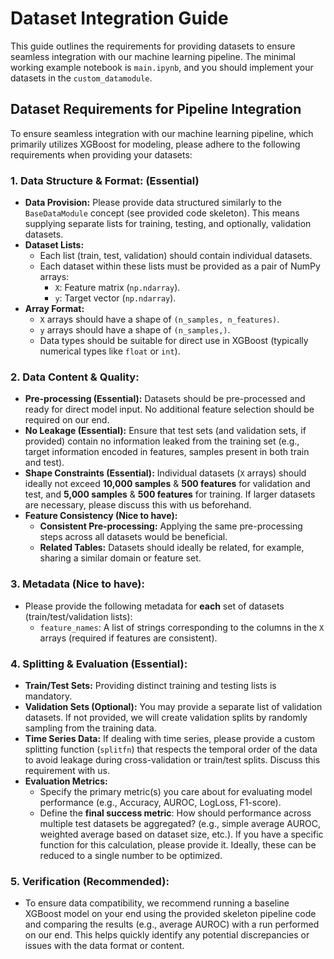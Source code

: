 # Dataset Integration Guide

This guide outlines the requirements for providing datasets to ensure seamless integration with our machine learning pipeline. The minimal working example notebook is `main.ipynb`, and you should implement your datasets in the `custom_datamodule`.

## Dataset Requirements for Pipeline Integration

To ensure seamless integration with our machine learning pipeline, which primarily utilizes XGBoost for modeling, please adhere to the following requirements when providing your datasets:

### 1. Data Structure & Format: (Essential)

* **Data Provision:** Please provide data structured similarly to the `BaseDataModule` concept (see provided code skeleton). This means supplying separate lists for training, testing, and optionally, validation datasets.
* **Dataset Lists:**
    * Each list (train, test, validation) should contain individual datasets.
    * Each dataset within these lists must be provided as a pair of NumPy arrays:
        * `X`: Feature matrix (`np.ndarray`).
        * `y`: Target vector (`np.ndarray`).
* **Array Format:**
    * `X` arrays should have a shape of `(n_samples, n_features)`.
    * `y` arrays should have a shape of `(n_samples,)`.
    * Data types should be suitable for direct use in XGBoost (typically numerical types like `float` or `int`).

### 2. Data Content & Quality:

* **Pre-processing (Essential):** Datasets should be pre-processed and ready for direct model input. No additional feature selection should be required on our end.
* **No Leakage (Essential):** Ensure that test sets (and validation sets, if provided) contain no information leaked from the training set (e.g., target information encoded in features, samples present in both train and test).
* **Shape Constraints (Essential):** Individual datasets (`X` arrays) should ideally not exceed **10,000 samples** & **500 features** for validation and test, and **5,000 samples** & **500 features** for training. If larger datasets are necessary, please discuss this with us beforehand.
* **Feature Consistency (Nice to have):**
    * **Consistent Pre-processing:** Applying the same pre-processing steps across all datasets would be beneficial.
    * **Related Tables:** Datasets should ideally be related, for example, sharing a similar domain or feature set.

### 3. Metadata (Nice to have):

* Please provide the following metadata for **each** set of datasets (train/test/validation lists):
    * `feature_names`: A list of strings corresponding to the columns in the `X` arrays (required if features are consistent).

### 4. Splitting & Evaluation (Essential):

* **Train/Test Sets:** Providing distinct training and testing lists is mandatory.
* **Validation Sets (Optional):** You may provide a separate list of validation datasets. If not provided, we will create validation splits by randomly sampling from the training data.
* **Time Series Data:** If dealing with time series, please provide a custom splitting function (`splitfn`) that respects the temporal order of the data to avoid leakage during cross-validation or train/test splits. Discuss this requirement with us.
* **Evaluation Metrics:**
    * Specify the primary metric(s) you care about for evaluating model performance (e.g., Accuracy, AUROC, LogLoss, F1-score).
    * Define the **final success metric**: How should performance across multiple test datasets be aggregated? (e.g., simple average AUROC, weighted average based on dataset size, etc.). If you have a specific function for this calculation, please provide it. Ideally, these can be reduced to a single number to be optimized.

### 5. Verification (Recommended):

* To ensure data compatibility, we recommend running a baseline XGBoost model on your end using the provided skeleton pipeline code and comparing the results (e.g., average AUROC) with a run performed on our end. This helps quickly identify any potential discrepancies or issues with the data format or content.